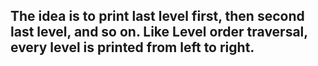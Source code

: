 ## The idea is to print last level first, then second last level, and so on. Like Level order traversal, every level is printed from left to right.
